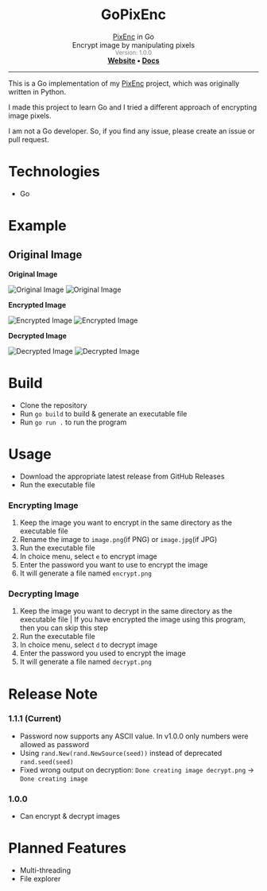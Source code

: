<div align="center"><h1>GoPixEnc</h1></div>
<div align="center"><a href="https://github.com/fardinkamal62/PixEnc">PixEnc</a> in Go</div>
<div align="center">Encrypt image by manipulating pixels</div>
<div align="center" style="color: grey"><sub>Version: 1.0.0</sub></div>
<div align="center">
  <strong>
    <a href="https://fardinkamal62.vercel.app/projects/pixenc">Website</a>
    •
    <a href="https://docs.google.com/document/d/173xWvlrEQd1esI3rtD1SmtqtZ1rmFFwKzwRIdWKSTQw/edit?usp=sharing">Docs</a>
    </strong>
</div>

<hr />

This is a Go implementation of my [PixEnc](https://github.com/fardinkamal62/PixEnc) project, which was originally written in Python.

I made this project to learn Go and I tried a different approach of encrypting image pixels.

I am not a Go developer. So, if you find any issue, please create an issue or pull request.

# Technologies
- Go

# Example
## Original Image
**Original Image**

![Original Image](https://i.ibb.co/717YFZ3/image.png)
![Original Image](https://i.ibb.co/GPrdJjp/image.png)

**Encrypted Image**

![Encrypted Image](https://i.ibb.co/tQF5Pn7/encrypt.png)
![Encrypted Image](https://i.ibb.co/cCzGLgL/encrypt.png)

**Decrypted Image**

![Decrypted Image](https://i.ibb.co/9rhKkgr/decrypt.png)
![Decrypted Image](https://i.ibb.co/HgSTFV5/decrypt.png)

# Build
- Clone the repository
- Run `go build` to build & generate an executable file
- Run `go run .` to run the program

# Usage
- Download the appropriate latest release from GitHub Releases
- Run the executable file

### Encrypting Image
1. Keep the image you want to encrypt in the same directory as the executable file
2. Rename the image to `image.png`(if PNG) or `image.jpg`(if JPG)
3. Run the executable file
4. In choice menu, select `e` to encrypt image
5. Enter the password you want to use to encrypt the image
6. It will generate a file named `encrypt.png`

### Decrypting Image
1. Keep the image you want to decrypt in the same directory as the executable file | If you have encrypted the image using this program, then you can skip this step
2. Run the executable file
3. In choice menu, select `d` to decrypt image
4. Enter the password you used to encrypt the image
5. It will generate a file named `decrypt.png`


# Release Note
### 1.1.1 (Current)
- Password now supports any ASCII value. In v1.0.0 only numbers were allowed as password
- Using `rand.New(rand.NewSource(seed))` instead of deprecated `rand.seed(seed)`
- Fixed wrong output on decryption: `Done creating image decrypt.png` -> `Done creating image`

### 1.0.0
- Can encrypt & decrypt images

# Planned Features
- Multi-threading
- File explorer
